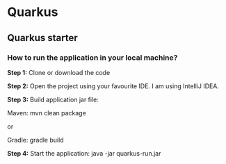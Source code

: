 # Quarkus
<h2>Quarkus starter</h2>

<h3>How to run the application in your local machine?</h3>

<b>Step 1:</b> Clone or download the code

<b>Step 2:</b> Open the project using your favourite IDE. I am using IntelliJ IDEA.

<b>Step 3:</b> Build application  jar file: 

Maven: mvn clean package

or

Gradle: gradle build

<b>Step 4:</b> Start the application: java -jar quarkus-run.jar




